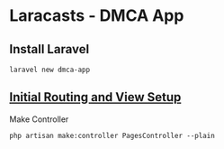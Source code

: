# Laracasts - DMCA App

## Install Laravel

    laravel new dmca-app

## [Initial Routing and View Setup](https://laracasts.com/series/build-your-first-app-in-laravel/episodes/3)

Make Controller

    php artisan make:controller PagesController --plain